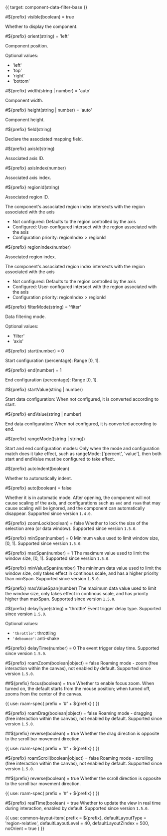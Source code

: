 {{ target: component-data-filter-base }}

#${prefix} visible(boolean) = true

Whether to display the component.

#${prefix} orient(string) = 'left'

Component position.

Optional values:

- 'left'
- 'top'
- 'right'
- 'bottom'

#${prefix} width(string | number) = 'auto'

Component width.

#${prefix} height(string | number) = 'auto'

Component height.

#${prefix} field(string)

Declare the associated mapping field.

#${prefix} axisId(string)

Associated axis ID.

#${prefix} axisIndex(number)

Associated axis index.

#${prefix} regionId(string)

Associated region ID.

The component's associated region index intersects with the region associated with the axis

- Not configured: Defaults to the region controlled by the axis
- Configured: User-configured intersect with the region associated with the axis
- Configuration priority: regionIndex > regionId

#${prefix} regionIndex(number)

Associated region index.

The component's associated region index intersects with the region associated with the axis

- Not configured: Defaults to the region controlled by the axis
- Configured: User-configured intersect with the region associated with the axis
- Configuration priority: regionIndex > regionId

#${prefix} filterMode(string) = 'filter'

Data filtering mode.

Optional values:

- 'filter'
- 'axis'

#${prefix} start(number) = 0

Start configuration (percentage): Range [0, 1].

#${prefix} end(number) = 1

End configuration (percentage): Range [0, 1].

#${prefix} startValue(string | number)

Start data configuration: When not configured, it is converted according to start.

#${prefix} endValue(string | number)

End data configuration: When not configured, it is converted according to end.

#${prefix} rangeMode([string | string])

Start and end configuration modes: Only when the mode and configuration match does it take effect, such as rangeMode: ['percent', 'value'], then both start and endValue must be configured to take effect.

#${prefix} autoIndent(boolean)

Whether to automatically indent.


#${prefix} auto(boolean) = false

Whether it is in automatic mode. After opening, the component will not cause scaling of the axis, and configurations such as `end` and `roam` that may cause scaling will be ignored, and the component can automatically disappear. Supported since version `1.4.0`.

#${prefix} zoomLock(boolean) = false
Whether to lock the size of the selection area (or data window). Supported since version `1.5.0`.

#${prefix} minSpan(number) = 0
Minimum value used to limit window size, [0, 1]. Supported since version `1.5.0`.

#${prefix} maxSpan(number) = 1
The maximum value used to limit the window size, [0, 1]. Supported since version `1.5.0`.

#${prefix} minValueSpan(number)
The minimum data value used to limit the window size, only takes effect in continous scale, and has a higher priority than minSpan. Supported since version `1.5.0`.

#${prefix} maxValueSpan(number)
The maximum data value used to limit the window size, only takes effect in continous scale, and has priority higher than maxSpan. Supported since version `1.5.0`.

#${prefix} delayType(string) = 'throttle'
Event trigger delay type. Supported since version `1.5.0`.

Optional values:
- `'throttle'`: throttling
- `'debounce'`: anti-shake

#${prefix} delayTime(number) = 0
The event trigger delay time. Supported since version `1.5.0`.

#${prefix} roamZoom(boolean|object) = false
Roaming mode - zoom (free interaction within the canvas), not enabled by default. Supported since version `1.5.0`.

##${prefix} focus(boolean) = true
Whether to enable focus zoom. When turned on, the default starts from the mouse position; when turned off, zooms from the center of the canvas.

{{ use: roam-spec(
prefix = '#' + ${prefix}
) }}

#${prefix} roamDrag(boolean|object) = false
Roaming mode - dragging (free interaction within the canvas), not enabled by default. Supported since version `1.5.0`.

##${prefix} reverse(boolean) = true
Whether the drag direction is opposite to the scroll bar movement direction.

{{ use: roam-spec(
prefix = '#' + ${prefix}
) }}

#${prefix} roamScroll(boolean|object) = false
Roaming mode - scrolling (free interaction within the canvas), not enabled by default. Supported since version `1.5.0`.

##${prefix} reverse(boolean) = true
Whether the scroll direction is opposite to the scroll bar movement direction.

{{ use: roam-spec(
prefix = '#' + ${prefix}
) }}

#${prefix} realTime(boolean) = true
Whether to update the view in real time during interaction, enabled by default. Supported since version `1.5.0`.

{{ use: common-layout-item(
  prefix = ${prefix},
  defaultLayoutType = 'region-relative',
  defaultLayoutLevel = 40,
  defaultLayoutZIndex = 500,
  noOrient = true
) }}
